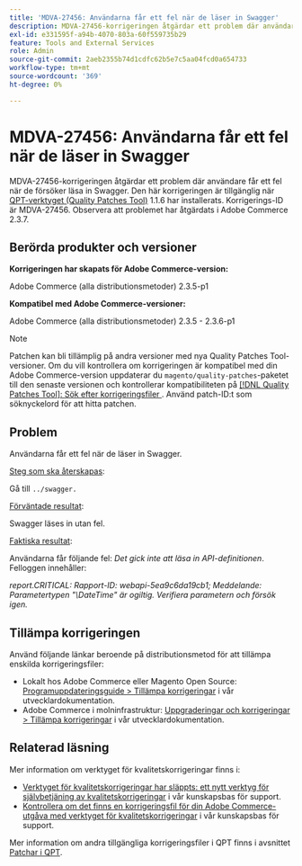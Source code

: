 ```yaml
---
title: 'MDVA-27456: Användarna får ett fel när de läser in Swagger'
description: MDVA-27456-korrigeringen åtgärdar ett problem där användare får ett fel när de försöker läsa in Swagger. Den här korrigeringen är tillgänglig när [QPT-verktyget (Quality Patches Tool)](https://experienceleague.adobe.com/sv/docs/commerce-operations/upgrade-guide/patches/overview) 1.1.6 är installerat. Korrigerings-ID är MDVA-27456. Observera att problemet har åtgärdats i Adobe Commerce 2.3.7.
exl-id: e331595f-a94b-4070-803a-60f559735b29
feature: Tools and External Services
role: Admin
source-git-commit: 2aeb2355b74d1cdfc62b5e7c5aa04fcd0a654733
workflow-type: tm+mt
source-wordcount: '369'
ht-degree: 0%

---
```


# MDVA-27456: Användarna får ett fel när de läser in Swagger

MDVA-27456-korrigeringen åtgärdar ett problem där användare får ett fel när de försöker läsa in Swagger. Den här korrigeringen är tillgänglig när [QPT-verktyget (Quality Patches Tool)](https://experienceleague.adobe.com/sv/docs/commerce-operations/upgrade-guide/patches/overview) 1.1.6 har installerats. Korrigerings-ID är MDVA-27456. Observera att problemet har åtgärdats i Adobe Commerce 2.3.7.

## Berörda produkter och versioner

**Korrigeringen har skapats för Adobe Commerce-version:**

Adobe Commerce (alla distributionsmetoder) 2.3.5-p1

**Kompatibel med Adobe Commerce-versioner:**

Adobe Commerce (alla distributionsmetoder) 2.3.5 - 2.3.6-p1

>[!NOTE]
>
>Patchen kan bli tillämplig på andra versioner med nya Quality Patches Tool-versioner. Om du vill kontrollera om korrigeringen är kompatibel med din Adobe Commerce-version uppdaterar du `magento/quality-patches`-paketet till den senaste versionen och kontrollerar kompatibiliteten på [[!DNL Quality Patches Tool]: Sök efter korrigeringsfiler ](https://experienceleague.adobe.com/tools/commerce-quality-patches/index.html?lang=sv-SE). Använd patch-ID:t som söknyckelord för att hitta patchen.

## Problem

Användarna får ett fel när de läser in Swagger.

<u>Steg som ska återskapas</u>:

Gå till `../swagger.`

<u>Förväntade resultat</u>:

Swagger läses in utan fel.

<u>Faktiska resultat</u>:

Användarna får följande fel: *Det gick inte att läsa in API-definitionen*. Felloggen innehåller:

*report.CRITICAL: Rapport-ID: webapi-5ea9c6da19cb1; Meddelande: Parametertypen &quot;\DateTime&quot; är ogiltig. Verifiera parametern och försök igen.*

## Tillämpa korrigeringen

Använd följande länkar beroende på distributionsmetod för att tillämpa enskilda korrigeringsfiler:

* Lokalt hos Adobe Commerce eller Magento Open Source: [Programuppdateringsguide > Tillämpa korrigeringar](https://experienceleague.adobe.com/sv/docs/commerce-operations/tools/quality-patches-tool/usage) i vår utvecklardokumentation.
* Adobe Commerce i molninfrastruktur: [Uppgraderingar och korrigeringar > Tillämpa korrigeringar](https://experienceleague.adobe.com/sv/docs/commerce-cloud-service/user-guide/develop/upgrade/apply-patches) i vår utvecklardokumentation.

## Relaterad läsning

Mer information om verktyget för kvalitetskorrigeringar finns i:

* [Verktyget för kvalitetskorrigeringar har släppts: ett nytt verktyg för självbetjäning av kvalitetskorrigeringar](/help/announcements/adobe-commerce-announcements/magento-quality-patches-released-new-tool-to-self-serve-quality-patches.md) i vår kunskapsbas för support.
* [Kontrollera om det finns en korrigeringsfil för din Adobe Commerce-utgåva med verktyget för kvalitetskorrigeringar](/help/support-tools/patches-available-in-qpt-tool/check-patch-for-magento-issue-with-magento-quality-patches.md) i vår kunskapsbas för support.

Mer information om andra tillgängliga korrigeringsfiler i QPT finns i avsnittet [Patchar i QPT](https://support.magento.com/hc/en-us/sections/360010506631-Patches-available-in-QPT-tool-).
